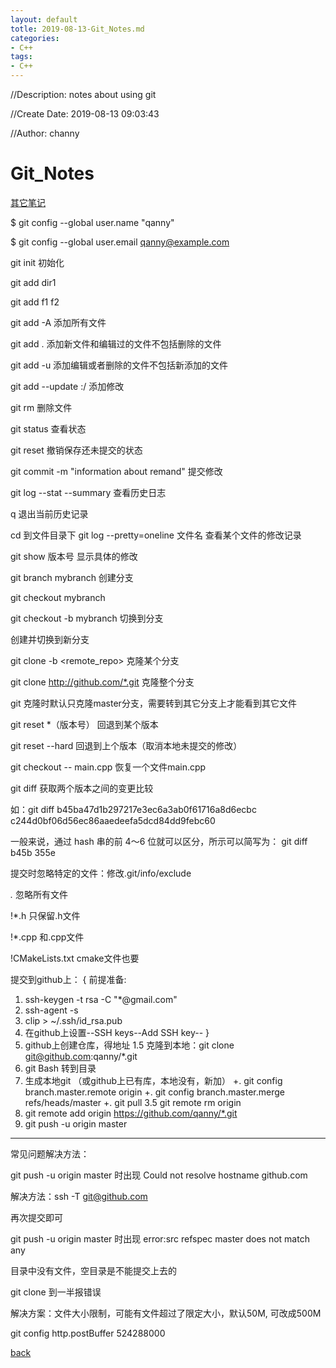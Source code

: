 ```yaml
---
layout: default
totle: 2019-08-13-Git_Notes.md
categories:
- C++
tags:
- C++
---
```

//Description: notes about using git

//Create Date: 2019-08-13 09:03:43

//Author: channy

# Git_Notes

[其它笔记](http://ohshitgit.com/)

$ git config --global user.name "qanny"

$ git config --global user.email qanny@example.com

git init
初始化

git add dir1

git add f1 f2

git add -A
添加所有文件

git add .
添加新文件和编辑过的文件不包括删除的文件

git add -u
添加编辑或者删除的文件不包括新添加的文件

git add --update :/
添加修改

git rm
删除文件

git status
查看状态

git reset
撤销保存还未提交的状态

git commit -m "information about remand"
提交修改

git log --stat --summary
查看历史日志

q
退出当前历史记录

cd 到文件目录下 git log --pretty=oneline 文件名
查看某个文件的修改记录

git show 版本号
显示具体的修改

git branch mybranch
创建分支

git checkout mybranch

git checkout -b mybranch
切换到分支

创建并切换到新分支

git clone -b <branch> <remote_repo>
克隆某个分支

git clone http://github.com/*.git
克隆整个分支

git 克隆时默认只克隆master分支，需要转到其它分支上才能看到其它文件

git reset *（版本号）
回退到某个版本

git reset --hard
回退到上个版本（取消本地未提交的修改）

git checkout -- main.cpp
恢复一个文件main.cpp

git diff <commit> <commit>
获取两个版本之间的变更比较

如：git diff b45ba47d1b297217e3ec6a3ab0f61716a8d6ecbc c244d0bf06d56ec86aaedeefa5dcd84dd9febc60

一般来说，通过 hash 串的前 4～6 位就可以区分，所示可以简写为：
git diff b45b 355e

提交时忽略特定的文件：修改.git/info/exclude

*.* 忽略所有文件

!*.h 只保留.h文件

!*.cpp 和.cpp文件

!CMakeLists.txt cmake文件也要

提交到github上：
{
前提准备:
1. ssh-keygen -t rsa -C "*@gmail.com"
2. ssh-agent -s
3. clip \> ~/.ssh/id_rsa.pub
4. 在github上设置--SSH keys--Add SSH key--
}
1. github上创建仓库，得地址
1.5 克隆到本地：git clone git@github.com:qanny/*.git
2. git Bash 转到目录
3. 生成本地git （或github上已有库，本地没有，新加）
+. git config branch.master.remote origin
+. git config branch.master.merge refs/heads/master
+. git pull
3.5 git remote rm origin
4. git remote add origin https://github.com/qanny/*.git
5. git push -u origin master

---

常见问题解决方法：

git push -u origin master 时出现 Could not resolve hostname github.com

解决方法：ssh -T git@github.com

再次提交即可

git push -u origin master 时出现 error:src refspec master does not match any

目录中没有文件，空目录是不能提交上去的

git clone 到一半报错误

解决方案：文件大小限制，可能有文件超过了限定大小，默认50M, 可改成500M

git config http.postBuffer 524288000

[back](/)

